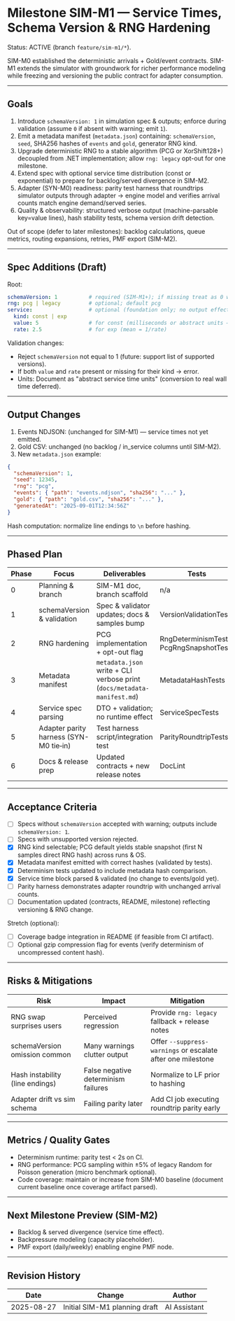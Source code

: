 # Milestone SIM-M1 — Service Times, Schema Version & RNG Hardening

Status: ACTIVE (branch `feature/sim-m1/*`).

SIM-M0 established the deterministic arrivals + Gold/event contracts. SIM-M1 extends the simulator with groundwork for richer performance modeling while freezing and versioning the public contract for adapter consumption.

---

## Goals

1. Introduce `schemaVersion: 1` in simulation spec & outputs; enforce during validation (assume `0` if absent with warning; emit `1`).
2. Emit a metadata manifest (`metadata.json`) containing: `schemaVersion`, `seed`, SHA256 hashes of `events` and `gold`, generator RNG kind.
3. Upgrade deterministic RNG to a stable algorithm (PCG or XorShift128+) decoupled from .NET implementation; allow `rng: legacy` opt-out for one milestone.
4. Extend spec with optional service time distribution (const or exponential) to prepare for backlog/served divergence in SIM-M2.
5. Adapter (SYN-M0) readiness: parity test harness that roundtrips simulator outputs through adapter → engine model and verifies arrival counts match engine demand/served series.
6. Quality & observability: structured verbose output (machine-parsable key=value lines), hash stability tests, schema version drift detection.

Out of scope (defer to later milestones): backlog calculations, queue metrics, routing expansions, retries, PMF export (SIM-M2).

---

## Spec Additions (Draft)

Root:
```yaml
schemaVersion: 1          # required (SIM-M1+); if missing treat as 0 with warning
rng: pcg | legacy         # optional; default pcg
service:                  # optional (foundation only; no output effect yet)
  kind: const | exp
  value: 5                # for const (milliseconds or abstract units — TBD finalize unit)
  rate: 2.5               # for exp (mean = 1/rate)
```

Validation changes:
- Reject `schemaVersion` not equal to 1 (future: support list of supported versions).
- If both `value` and `rate` present or missing for their kind → error.
- Units: Document as "abstract service time units" (conversion to real wall time deferred).

---

## Output Changes

1. Events NDJSON: (unchanged for SIM-M1) — service times not yet emitted.
2. Gold CSV: unchanged (no backlog / in_service columns until SIM-M2).
3. New `metadata.json` example:
```json
{
  "schemaVersion": 1,
  "seed": 12345,
  "rng": "pcg",
  "events": { "path": "events.ndjson", "sha256": "..." },
  "gold": { "path": "gold.csv", "sha256": "..." },
  "generatedAt": "2025-09-01T12:34:56Z"
}
```

Hash computation: normalize line endings to `\n` before hashing.

---

## Phased Plan

| Phase | Focus | Deliverables | Tests | Status |
|-------|-------|-------------|-------|--------|
| 0 | Planning & branch | SIM-M1 doc, branch scaffold | n/a | ✅ Done |
| 1 | schemaVersion & validation | Spec & validator updates; docs & samples bump | VersionValidationTests | ✅ Done |
| 2 | RNG hardening | PCG implementation + opt-out flag | RngDeterminismTests, PcgRngSnapshotTests | ✅ Done |
| 3 | Metadata manifest | `metadata.json` write + CLI verbose print (`docs/metadata-manifest.md`) | MetadataHashTests | ✅ Done |
| 4 | Service spec parsing | DTO + validation; no runtime effect | ServiceSpecTests | ✅ Done |
| 5 | Adapter parity harness (SYN-M0 tie‑in) | Test harness script/integration test | ParityRoundtripTests | 🟡 In Progress |
| 6 | Docs & release prep | Updated contracts + new release notes | DocLint | ⏳ |

---

## Acceptance Criteria

- [ ] Specs without `schemaVersion` accepted with warning; outputs include `schemaVersion: 1`.
- [ ] Specs with unsupported version rejected.
- [x] RNG kind selectable; PCG default yields stable snapshot (first N samples direct RNG hash) across runs & OS.
- [x] Metadata manifest emitted with correct hashes (validated by tests).
- [x] Determinism tests updated to include metadata hash comparison.
- [x] Service time block parsed & validated (no change to events/gold yet).
- [ ] Parity harness demonstrates adapter roundtrip with unchanged arrival counts.
- [ ] Documentation updated (contracts, README, milestone) reflecting versioning & RNG change.

Stretch (optional):
- [ ] Coverage badge integration in README (if feasible from CI artifact).
- [ ] Optional gzip compression flag for events (verify determinism of uncompressed content hash).

---

## Risks & Mitigations

| Risk | Impact | Mitigation |
|------|--------|-----------|
| RNG swap surprises users | Perceived regression | Provide `rng: legacy` fallback + release notes |
| schemaVersion omission common | Many warnings clutter output | Offer `--suppress-warnings` or escalate after one milestone |
| Hash instability (line endings) | False negative determinism failures | Normalize to LF prior to hashing |
| Adapter drift vs sim schema | Failing parity later | Add CI job executing roundtrip parity early |

---

## Metrics / Quality Gates
- Determinism runtime: parity test < 2s on CI.
- RNG performance: PCG sampling within ±5% of legacy Random for Poisson generation (micro benchmark optional).
- Code coverage: maintain or increase from SIM-M0 baseline (document current baseline once coverage artifact parsed).

---

## Next Milestone Preview (SIM-M2)
- Backlog & served divergence (service time effect).
- Backpressure modeling (capacity placeholder).
- PMF export (daily/weekly) enabling engine PMF node.

---

## Revision History
| Date | Change | Author |
|------|--------|--------|
| 2025-08-27 | Initial SIM-M1 planning draft | AI Assistant |

